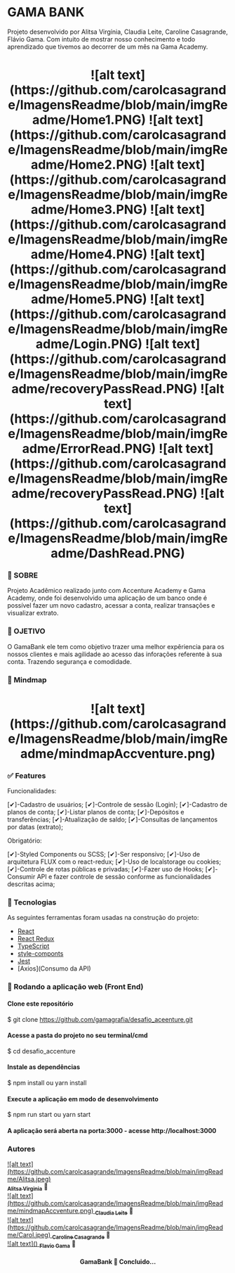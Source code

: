 #  GAMA BANK 
<p>Projeto desenvolvido por Alitsa Virgínia, Claudia Leite, Caroline Casagrande, Flávio Gama. Com intuito de mostrar nosso conhecimento e todo aprendizado que tivemos ao decorrer de um mês na Gama Academy. </p> 

<h1 align="center">
	![alt text](https://github.com/carolcasagrande/ImagensReadme/blob/main/imgReadme/Home1.PNG)
	![alt text](https://github.com/carolcasagrande/ImagensReadme/blob/main/imgReadme/Home2.PNG)
	![alt text](https://github.com/carolcasagrande/ImagensReadme/blob/main/imgReadme/Home3.PNG)
	![alt text](https://github.com/carolcasagrande/ImagensReadme/blob/main/imgReadme/Home4.PNG)
	![alt text](https://github.com/carolcasagrande/ImagensReadme/blob/main/imgReadme/Home5.PNG)
    ![alt text](https://github.com/carolcasagrande/ImagensReadme/blob/main/imgReadme/Login.PNG)
    ![alt text](https://github.com/carolcasagrande/ImagensReadme/blob/main/imgReadme/recoveryPassRead.PNG)
    ![alt text](https://github.com/carolcasagrande/ImagensReadme/blob/main/imgReadme/ErrorRead.PNG)
    ![alt text](https://github.com/carolcasagrande/ImagensReadme/blob/main/imgReadme/recoveryPassRead.PNG)
    ![alt text](https://github.com/carolcasagrande/ImagensReadme/blob/main/imgReadme/DashRead.PNG)
</h1>


### 📑 SOBRE
<p>Projeto Acadêmico realizado junto com Accenture Academy e Gama Academy, onde foi desenvolvido uma aplicação de um banco onde é possível fazer um novo cadastro, acessar a conta, realizar transações e visualizar extrato. </p>

### 🚀 OJETIVO 
 <p>O GamaBank ele tem como objetivo trazer uma melhor expêriencia para os nossos clientes e mais agilidade ao acesso das inforações referente à sua conta. Trazendo segurança e comodidade. </p>

### 📌 Mindmap
<h1 align="center">
	![alt text](https://github.com/carolcasagrande/ImagensReadme/blob/main/imgReadme/mindmapAccventure.png)
</h1>


### ✅ Features

Funcionalidades:

[✔]-Cadastro de usuários;
[✔]-Controle de sessão (Login);
[✔]-Cadastro de planos de conta;
[✔]-Listar planos de conta;
[✔]-Depósitos e transferências;
[✔]-Atualização de saldo;
[✔]-Consultas de lançamentos por datas (extrato);

Obrigatório:

[✔]-Styled Components ou SCSS;
[✔]-Ser responsivo;
[✔]-Uso de arquitetura FLUX com o react-redux;
[✔]-Uso de localstorage ou cookies;
[✔]-Controle de rotas públicas e privadas;
[✔]-Fazer uso de Hooks;
[✔]-Consumir API e fazer controle de sessão conforme as funcionalidades descritas acima;

### 🔨 Tecnologias

As seguintes ferramentas foram usadas na construção do projeto:

- [React](https://pt-br.reactjs.org/)
- [React Redux](https://react-redux.js.org/)
- [TypeScript](https://www.typescriptlang.org/)
- [style-componts](https://styled-components.com/)
- [Jest](https://jestjs.io/)
- [Axios](Consumo da API)


### 🔄 Rodando a aplicação web (Front End)
#### Clone este repositório
$ git clone https://github.com/gamagrafia/desafio_aceenture.git

#### Acesse a pasta do projeto no seu terminal/cmd
$ cd desafio_accenture

#### Instale as dependências
$ npm install ou yarn install

#### Execute a aplicação em modo de desenvolvimento
$ npm run start ou yarn start 

#### A aplicação será aberta na porta:3000 - acesse http://localhost:3000


### Autores

 <a href="https://www.linkedin.com/in/alitsavirginia/">
 ![alt text](https://github.com/carolcasagrande/ImagensReadme/blob/main/imgReadme/Alitsa.jpeg)
 </br>
 <sub><b>Alitsa Virginia</b></sub></a> <a title="GAMA ACADEMY"> 🚀</a>
 
 <a href="https://www.linkedin.com/in/claudialeite-dev/">
 </br>
 ![alt text](https://github.com/carolcasagrande/ImagensReadme/blob/main/imgReadme/mindmapAccventure.png)
 <sub><b>Claudia Leite</b></sub></a> <a title="GAMA ACADEMY">🚀</a>

 <a href="https://www.linkedin.com/in/carolinecasagrande/">
 </br>
 ![alt text](https://github.com/carolcasagrande/ImagensReadme/blob/main/imgReadme/Carol.jpeg)
 <sub><b>Caroline Casagrande</b></sub></a> <a title="GAMA ACADEMY">🚀</a>

 <a href="https://www.linkedin.com/in/flavio-gama-b206243a/">
 </br>
 ![alt text]()
 <sub><b>Flavio Gama</b></sub></a> <a title="GAMA ACADEMY">🚀</a>


<h4 align="center"> 
	 GamaBank 🚀 Concluido... 
</h4>

